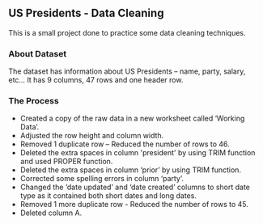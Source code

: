 ## US Presidents - Data Cleaning
This is a small project done to practice some data cleaning techniques.

### About Dataset
The dataset has information about US Presidents – name, party, salary, etc…
It has 9 columns, 47 rows and one header row.

### The Process
*	Created a copy of the raw data in a new worksheet called ‘Working Data’. 
*	Adjusted the row height and column width.
*	Removed 1 duplicate row – Reduced the number of rows to 46.
* Deleted the extra spaces in column 'president' by using TRIM function and used PROPER function.
* Deleted the extra spaces in column ‘prior’ by using TRIM function.
*	Corrected some spelling errors in column ‘party’.
*	Changed the ‘date updated’ and ‘date created’ columns to short date type as it contained both short dates and long dates.
*	Removed 1 more duplicate row - Reduced the number of rows to 45.
*	Deleted column A.
